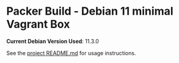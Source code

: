 # Packer Build - Debian 11 minimal Vagrant Box

**Current Debian Version Used**: 11.3.0

See the [project README.md](../README.md) for usage instructions.
